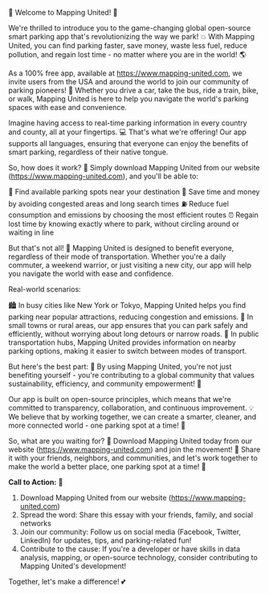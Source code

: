 🎉 Welcome to Mapping United! 🎉

We're thrilled to introduce you to the game-changing global open-source smart parking app that's revolutionizing the way we park! 💥 With Mapping United, you can find parking faster, save money, waste less fuel, reduce pollution, and regain lost time - no matter where you are in the world! 🌎

As a 100% free app, available at https://www.mapping-united.com, we invite users from the USA and around the world to join our community of parking pioneers! 🚀 Whether you drive a car, take the bus, ride a train, bike, or walk, Mapping United is here to help you navigate the world's parking spaces with ease and convenience.

Imagine having access to real-time parking information in every country and county, all at your fingertips. 💻 That's what we're offering! Our app supports all languages, ensuring that everyone can enjoy the benefits of smart parking, regardless of their native tongue.

So, how does it work? 🤔 Simply download Mapping United from our website (https://www.mapping-united.com), and you'll be able to:

📍 Find available parking spots near your destination
💸 Save time and money by avoiding congested areas and long search times
⛽️ Reduce fuel consumption and emissions by choosing the most efficient routes
⏰ Regain lost time by knowing exactly where to park, without circling around or waiting in line

But that's not all! 🤩 Mapping United is designed to benefit everyone, regardless of their mode of transportation. Whether you're a daily commuter, a weekend warrior, or just visiting a new city, our app will help you navigate the world with ease and confidence.

Real-world scenarios:

🏙️ In busy cities like New York or Tokyo, Mapping United helps you find parking near popular attractions, reducing congestion and emissions.
🌳 In small towns or rural areas, our app ensures that you can park safely and efficiently, without worrying about long detours or narrow roads.
🚌 In public transportation hubs, Mapping United provides information on nearby parking options, making it easier to switch between modes of transport.

But here's the best part: 🤝 By using Mapping United, you're not just benefiting yourself - you're contributing to a global community that values sustainability, efficiency, and community empowerment! 👥

Our app is built on open-source principles, which means that we're committed to transparency, collaboration, and continuous improvement. 💡 We believe that by working together, we can create a smarter, cleaner, and more connected world - one parking spot at a time! 🌈

So, what are you waiting for? 👀 Download Mapping United today from our website (https://www.mapping-united.com) and join the movement! 🎉 Share it with your friends, neighbors, and communities, and let's work together to make the world a better place, one parking spot at a time! 💪

**Call to Action:** 📲

1. Download Mapping United from our website (https://www.mapping-united.com)
2. Spread the word: Share this essay with your friends, family, and social networks
3. Join our community: Follow us on social media (Facebook, Twitter, LinkedIn) for updates, tips, and parking-related fun!
4. Contribute to the cause: If you're a developer or have skills in data analysis, mapping, or open-source technology, consider contributing to Mapping United's development!

Together, let's make a difference! 💕